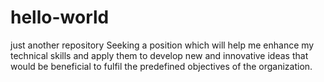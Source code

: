 # hello-world
just another repository
Seeking a position which will help me enhance my technical skills and apply them to develop new and innovative ideas that would be beneficial to fulfil the predefined objectives of the organization.

